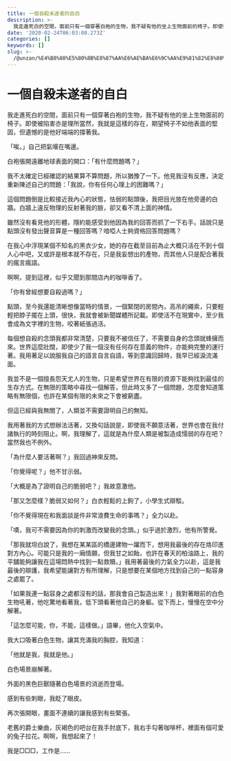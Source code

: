 ```yaml
---
title: 一個自殺未遂者的自白
description: >-
  我走進死白的空間，面前只有一個穿著白袍的生物，我不疑有他的坐上生物面前的椅子。即使被陷害亦是理所當然，我就是這樣的存在，期望椅子不如他表面的堅固，但遺憾的是他好端端的撐著我。
date: '2020-02-24T06:03:08.273Z'
categories: []
keywords: []
slug: >-
  /@unzan/%E4%B8%80%E5%80%8B%E8%87%AA%E6%AE%BA%E6%9C%AA%E9%81%82%E8%80%85%E7%9A%84%E8%87%AA%E7%99%BD-8a493f2220b
---
```

# 一個自殺未遂者的自白
我走進死白的空間，面前只有一個穿著白袍的生物，我不疑有他的坐上生物面前的椅子。即使被陷害亦是理所當然，我就是這樣的存在，期望椅子不如他表面的堅固，但遺憾的是他好端端的撐著我。

「唉。」自己把氣嘆在嘴邊。

白袍張開遠離地球表面的開口：「有什麼問題嗎？」

我不太確定已經確認的結果算不算問題，所以猶豫了一下。他見我沒有反應，決定重新陳述自己的問題：「我說，你有任何心理上的困難嗎？」

這個問題倒是比較接近我內心的狀態，怯弱的點頭後，我把目光放在他旁邊的白牆。白牆上違反物理的反射著我的臉，卻又看不清上面的神情。

雖然沒有看見他的形體，隱約能感受到他因為我的回答而抓了一下右手。話說只是點頭沒有發出聲音算是一種回答嗎？喑啞人士夠資格回答問題嗎？

在我心中浮現某個不知名的黑衣少女，她的存在截至目前為止大概只活在不到十個人心中吧，又或許是根本就不存在，只是我妄想出的產物，而其他人只是配合著我的瘋言瘋語。

啊啊，提到這裡，似乎又聞到那間店內的咖啡香了。

「你有曾經想要自殺過嗎？」

點頭，至今我還能清晰想像當時的情景，一個緊閉的房間內，高吊的繩索，只要輕輕把脖子擺在上頭，很快，我就會被新聞媒體所記載。即使活不在現實中，至少我會成為文字裡的生物，咬著紙張過活。

每個想自殺的念頭我都非常清楚，只要我不被信任了，不需要自身的念頭就蜂擁而來。世界這麼壯闊，即使少了我一個沒有任何存在意義的物件，亦能夠完整的運行著。我用著足以說服我自己的語言自言自語，等到意識回歸時，我早已經淚流滿面。

我並不是一個擅長怨天尤人的生物，只是希望世界在有限的資源下能夠找到最佳的生存方式。在無限的策略中尋找一個解答，但此時又多了一個問題，怎麼會知道策略有無限個，也許在某個有限的未來之下會被窮盡。

但這已經與我無關了，人類並不需要證明自己的無知。

我用著我的方式想辦法活著，又換句話說是，即使我不願意活著，世界也會在我付諸執行的時刻阻止。啊，我理解了，這就是為什麼人類是被製造成懦弱的存在吧？當然我也不例外。

「為什麼人要活著啊？」我回過神來反問。

「你覺得呢？」他不甘示弱。

「大概是為了證明自己的脆弱吧？」我故意激他。

「那又怎麼樣？脆弱又如何？」白衣輕鬆的上鉤了，小學生式辯駁。

「你不覺得現在和我面談是件非常浪費生命的事嗎？」全力以赴。

「嘖，我可不需要因為你的刺激而改變我的念頭。」似乎過於激烈，他有所警覺。

「那我就坦白說了，我想在某某區的橋邊建物一躍而下，想用我最後的存在烙印進對方內心。可能只是我的一廂情願，但我甘之如飴，也許在春天的柏油路上，我的平舖能夠讓我在這場悶熱中找到一點救贖。」我用著最後的力氣全力以赴，這是我最後的辯護，我希望能讓對方有所理解，只是想要在某個地方找到自己的一點容身之處罷了。

「如果我連一點容身之處都沒有的話，那我會自己製造出來！」我對著眼前的白色生物吼著，他吃驚地看著我，低下頭看著他自己的身軀。從下而上，慢慢在空中分解著。

「這怎麼可能，你，不能，這樣做。」語畢，他化入空氣中。

我大口吸著白色生物，讓其充滿我的胸腔，我知道：

「他就是我，我就是他。」

白色場景崩解著。

外面的黑色巨獸隨著白色場景的消逝而登場。

感到有些刺眼，我眨了眼皮。

再次張開眼，畫面不連續的讓我感到有些緊張。

老舊的爵士樂曲，灰褐色的吧台在我手肘底下，我右手勾著咖啡杯，裡面有個可愛的兔子拉花。啊啊，我想起來了！

我是□□□，工作是……